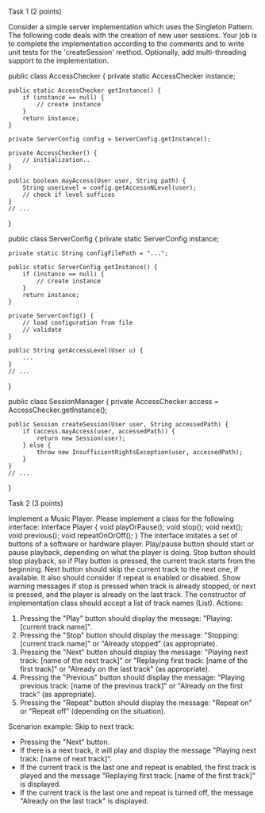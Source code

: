 Task 1 (2 points)

Consider a simple server implementation which uses the Singleton Pattern. 
The following code deals with the creation of new user sessions.
Your job is to complete the implementation according to the comments and to write unit tests for the 'createSession' method. Optionally, add multi-threading support to the implementation.

public class AccessChecker {
	private static AccessChecker instance;
	
	public static AccessChecker getInstance() {
		if (instance == null) {
			// create instance
		}
		return instance;
	}

	private ServerConfig config = ServerConfig.getInstance();
	
	private AccessChecker() {
		// initialization..
	}
	
	public boolean mayAccess(User user, String path) {
		String userLevel = config.getAccessnNLevel(user);
		// check if level suffices
	}
	// ...
}

public class ServerConfig {
	private static ServerConfig instance;
	
	private static String configFilePath = "...";
	
	public static ServerConfig getInstance() {
		if (instance == null) {
			// create instance
		}
		return instance;
	}

	private ServerConfig() {
		// load configuration from file
		// validate
	}
	
	public String getAccessLevel(User u) { 
		... 
	}
	// ...
}

public class SessionManager {
	private AccessChecker access = AccessChecker.getInstance();
	
	public Session createSession(User user, String accessedPath) {
		if (access.mayAccess(user, accessedPath)) {
			return new Session(user);
		} else {
			throw new InsufficientRightsException(user, accessedPath);
		}
	}
	// ...
}

Task 2 (3 points)

Implement a Music Player.
Please implement a class for the following interface:
	interface Player {
	   void playOrPause();
	   void stop();
	   void next();
	   void previous();
	   void repeatOnOrOff();
	} 
The interface imitates a set of buttons of a software or hardware player. Play/pause button should start or pause playback, depending on what the player is doing. Stop button should stop playback, so if Play button is pressed, the current track starts from the beginning. Next button should skip the current track to the next one, if available. It also should consider if repeat is enabled or disabled. Show warning messages if stop is pressed when track is already stopped, or next is pressed, and the player is already on the last track.
The constructor of implementation class should accept a list of track names (List<String>).
Actions:
1. Pressing the "Play" button should display the message: "Playing: [current track name]".
2. Pressing the "Stop" button should display the message: "Stopping: [current track name]" or "Already stopped" (as appropriate).
3. Pressing the "Next" button should display the message: "Playing next track: [name of the next track]" or "Replaying first track: [name of the first track]" or "Already on the last track" (as appropriate).
4. Pressing the "Previous" button should display the message: "Playing previous track: [name of the previous track]" or "Already on the first track" (as appropriate).
5. Pressing the "Repeat" button should display the message: "Repeat on" or "Repeat off" (depending on the situation).

Scenarion example:
Skip to next track:
- Pressing the "Next" button.
- If there is a next track, it will play and display the message "Playing next track: [name of next track]".
- If the current track is the last one and repeat is enabled, the first track is played and the message "Replaying first track: [name of the first track]" is displayed.
- If the current track is the last one and repeat is turned off, the message "Already on the last track" is displayed.


